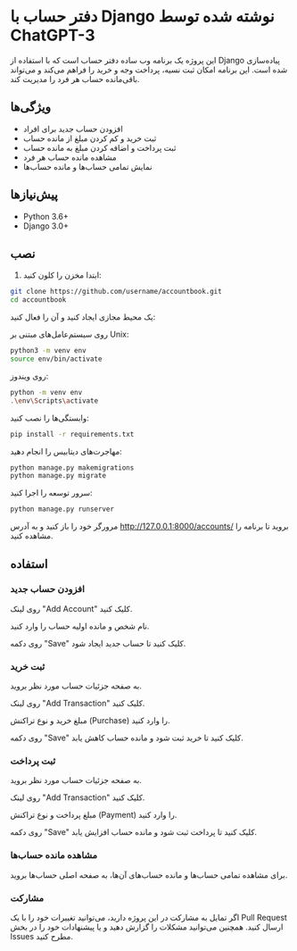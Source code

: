 # دفتر حساب با Django نوشته شده توسط ChatGPT-3

این پروژه یک برنامه وب ساده دفتر حساب است که با استفاده از Django پیاده‌سازی شده است. این برنامه امکان ثبت نسیه، پرداخت وجه و خرید را فراهم می‌کند و می‌تواند باقی‌مانده حساب هر فرد را مدیریت کند.

## ویژگی‌ها

- افزودن حساب جدید برای افراد
- ثبت خرید و کم کردن مبلغ از مانده حساب
- ثبت پرداخت و اضافه کردن مبلغ به مانده حساب
- مشاهده مانده حساب هر فرد
- نمایش تمامی حساب‌ها و مانده حساب‌ها

## پیش‌نیازها

- Python 3.6+
- Django 3.0+

## نصب

1. ابتدا مخزن را کلون کنید:

```sh
git clone https://github.com/username/accountbook.git
cd accountbook
```

یک محیط مجازی ایجاد کنید و آن را فعال کنید:

روی سیستم‌عامل‌های مبتنی بر Unix:

```sh
python3 -m venv env
source env/bin/activate
```
روی ویندوز:

```sh
python -m venv env
.\env\Scripts\activate
```
وابستگی‌ها را نصب کنید:

```sh
pip install -r requirements.txt
```
مهاجرت‌های دیتابیس را انجام دهید:

```sh
python manage.py makemigrations
python manage.py migrate
```
سرور توسعه را اجرا کنید:

```sh
python manage.py runserver
```
مرورگر خود را باز کنید و به آدرس http://127.0.0.1:8000/accounts/ بروید تا برنامه را مشاهده کنید.

## استفاده
### افزودن حساب جدید
روی لینک "Add Account" کلیک کنید.

نام شخص و مانده اولیه حساب را وارد کنید.

روی دکمه "Save" کلیک کنید تا حساب جدید ایجاد شود.

### ثبت خرید
به صفحه جزئیات حساب مورد نظر بروید.

روی لینک "Add Transaction" کلیک کنید.

مبلغ خرید و نوع تراکنش (Purchase) را وارد کنید.

روی دکمه "Save" کلیک کنید تا خرید ثبت شود و مانده حساب کاهش یابد.

### ثبت پرداخت
به صفحه جزئیات حساب مورد نظر بروید.

روی لینک "Add Transaction" کلیک کنید.

مبلغ پرداخت و نوع تراکنش (Payment) را وارد کنید.

روی دکمه "Save" کلیک کنید تا پرداخت ثبت شود و مانده حساب افزایش یابد.

### مشاهده مانده حساب‌ها
برای مشاهده تمامی حساب‌ها و مانده حساب‌های آن‌ها، به صفحه اصلی حساب‌ها بروید.

### مشارکت
اگر تمایل به مشارکت در این پروژه دارید، می‌توانید تغییرات خود را با یک Pull Request ارسال کنید.
همچنین می‌توانید مشکلات را گزارش دهید و یا پیشنهادات خود را در بخش Issues مطرح کنید.


